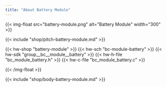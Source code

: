 ```yaml
---
title: "About Battery Module"
---
```


{{< img-float src="battery-module.png" alt="Battery Module" width="300" >}}

{{< include "shop/pitch-battery-module.md" >}}

{{< hw-shop "battery-module" >}}
{{< hw-sch "bc-module-battery" >}}
{{< hw-sdk "group__bc__module__battery" >}}
{{< hw-h-file "bc_module_battery.h" >}}
{{< hw-c-file "bc_module_battery.c" >}}

{{< /img-float >}}

{{< include "shop/body-battery-module.md" >}}
